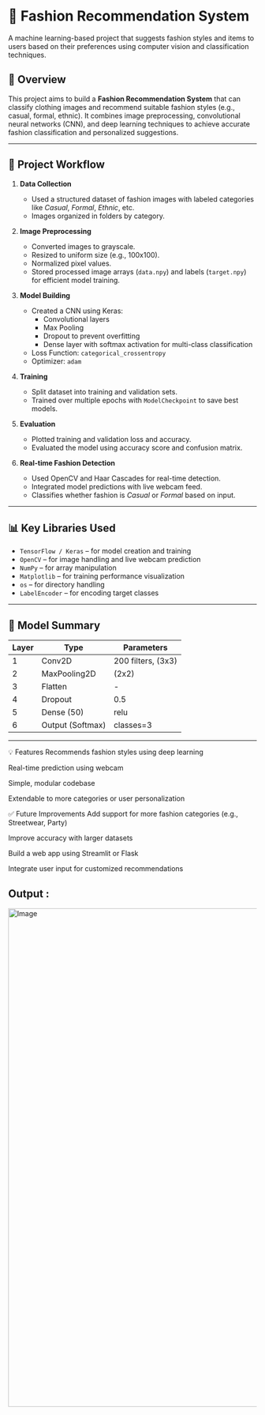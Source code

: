 # 👗 Fashion Recommendation System

A machine learning-based project that suggests fashion styles and items to users based on their preferences using computer vision and classification techniques.

## 📌 Overview

This project aims to build a **Fashion Recommendation System** that can classify clothing images and recommend suitable fashion styles (e.g., casual, formal, ethnic). It combines image preprocessing, convolutional neural networks (CNN), and deep learning techniques to achieve accurate fashion classification and personalized suggestions.

---

## 🧠 Project Workflow

1. **Data Collection**  
   - Used a structured dataset of fashion images with labeled categories like _Casual_, _Formal_, _Ethnic_, etc.
   - Images organized in folders by category.

2. **Image Preprocessing**  
   - Converted images to grayscale.
   - Resized to uniform size (e.g., 100x100).
   - Normalized pixel values.
   - Stored processed image arrays (`data.npy`) and labels (`target.npy`) for efficient model training.

3. **Model Building**  
   - Created a CNN using Keras:
     - Convolutional layers
     - Max Pooling
     - Dropout to prevent overfitting
     - Dense layer with softmax activation for multi-class classification
   - Loss Function: `categorical_crossentropy`
   - Optimizer: `adam`

4. **Training**  
   - Split dataset into training and validation sets.
   - Trained over multiple epochs with `ModelCheckpoint` to save best models.

5. **Evaluation**  
   - Plotted training and validation loss and accuracy.
   - Evaluated the model using accuracy score and confusion matrix.

6. **Real-time Fashion Detection**  
   - Used OpenCV and Haar Cascades for real-time detection.
   - Integrated model predictions with live webcam feed.
   - Classifies whether fashion is _Casual_ or _Formal_ based on input.

---


## 📊 Key Libraries Used

- `TensorFlow / Keras` – for model creation and training
- `OpenCV` – for image handling and live webcam prediction
- `NumPy` – for array manipulation
- `Matplotlib` – for training performance visualization
- `os` – for directory handling
- `LabelEncoder` – for encoding target classes

---

## 📌 Model Summary

| Layer | Type           | Parameters |
|-------|----------------|------------|
| 1     | Conv2D         | 200 filters, (3x3) |
| 2     | MaxPooling2D   | (2x2)       |
| 3     | Flatten        | -           |
| 4     | Dropout        | 0.5         |
| 5     | Dense (50)     | relu        |
| 6     | Output (Softmax)| classes=3  |

---

💡 Features
Recommends fashion styles using deep learning

Real-time prediction using webcam

Simple, modular codebase

Extendable to more categories or user personalization

✅ Future Improvements
Add support for more fashion categories (e.g., Streetwear, Party)

Improve accuracy with larger datasets

Build a web app using Streamlit or Flask

Integrate user input for customized recommendations


## Output :

<img width="1474" height="1009" alt="Image" src="https://github.com/user-attachments/assets/33cf94d3-edae-4ad8-825d-528270a01706" />

